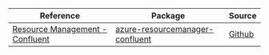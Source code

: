 | Reference | Package | Source |
|---|---|---|
|[Resource Management - Confluent](resourcemanager-confluent-readme.md)|[azure-resourcemanager-confluent](https://repo1.maven.org/maven2/com/azure/resourcemanager/azure-resourcemanager-confluent)|[Github](https://github.com/Azure/azure-sdk-for-java/blob/main/sdk/confluent/azure-resourcemanager-confluent)|
